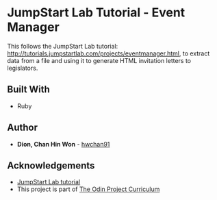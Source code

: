 # JumpStart Lab Tutorial - Event Manager

This follows the JumpStart Lab tutorial: http://tutorials.jumpstartlab.com/projects/eventmanager.html,
to extract data from a file and using it to generate HTML invitation letters to legislators.


## Built With

* Ruby


## Author

* **Dion, Chan Hin Won** -  [hwchan91](https://github.com/hwchan91)

## Acknowledgements

* [JumpStart Lab tutorial]( http://tutorials.jumpstartlab.com/projects/eventmanager.html)
* This project is part of [The Odin Project Curriculum](https://www.theodinproject.com/courses/ruby-programming/lessons/file-i-o-and-serialization)

